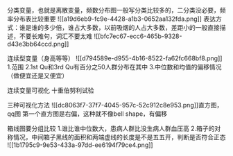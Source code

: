 分类变量，也就是离散变量，频数分布图一般写分类比较多的，二分类没必要，频率分布表比较重要
![[a19d6eb9-fc9e-4428-a1b3-0652aa132fda.png]]
表达方式：谁是谁的多少倍，谁占大多数，以前吸烟的人占大多数，差距小的一般直接描述，不要长难句，词汇不要太难
![[bfc7ec67-ecc6-465b-9328-d43e3bb64ccd.png]]

连续型变量（身高等等）
![[d794589e-d955-4b16-8522-fa62fc668bf8.png]]
1.范围
2.1st Qu和3rd Qu有百分之50人群分布在其中
3.中位数和均值的偏移情况（做便宜还是又便宜）

连续变量可视化
十重伯努利试验

三种可视化方法
![[dc8063f7-37f7-4045-957c-52c912c8e953.png]]直方图，qq图
第一个直方图是右偏，这种就不像bell shape，有偏移

箱线图要分组比较
1.谁比谁中位数大，患病人群比没生病人群血压高
2.箱子的对称情况，中间箱子黑线的面积和两端虚线的长度是不是五五开，判断是否符合正态
![[1b1795c9-9e53-433a-97dd-ee6194f79ce4.png]]

